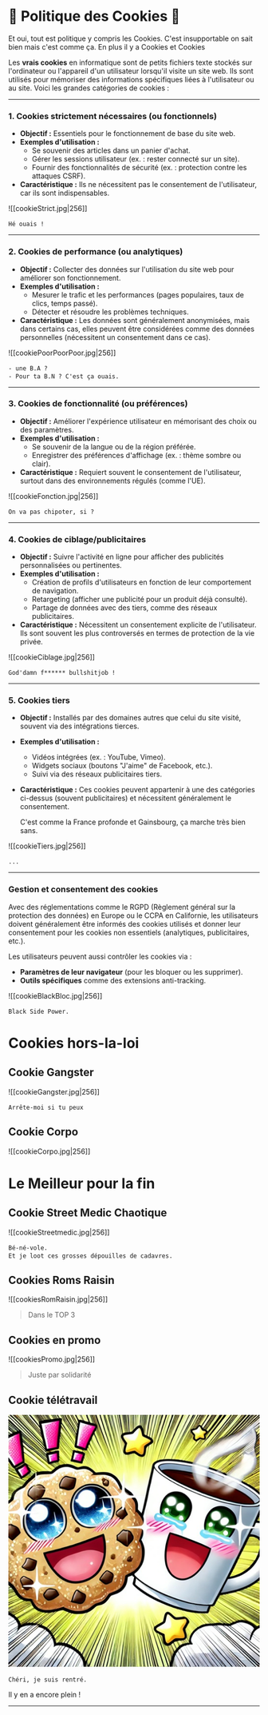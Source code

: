 # 📌 Politique des Cookies 📌

Et oui, tout est politique y compris les Cookies. C'est insupportable on sait bien mais c'est comme ça. En plus il y a Cookies et Cookies


Les **vrais cookies** en informatique sont de petits fichiers texte stockés sur l'ordinateur ou l'appareil d'un utilisateur lorsqu'il visite un site web. Ils sont utilisés pour mémoriser des informations spécifiques liées à l'utilisateur ou au site. Voici les grandes catégories de cookies :

---

### 1. **Cookies strictement nécessaires** (ou fonctionnels)

- **Objectif :** Essentiels pour le fonctionnement de base du site web.
- **Exemples d'utilisation :**
    - Se souvenir des articles dans un panier d'achat.
    - Gérer les sessions utilisateur (ex. : rester connecté sur un site).
    - Fournir des fonctionnalités de sécurité (ex. : protection contre les attaques CSRF).
- **Caractéristique :** Ils ne nécessitent pas le consentement de l'utilisateur, car ils sont indispensables.

![[cookieStrict.jpg|256]]
```
Hé ouais !
```
---

### 2. **Cookies de performance** (ou analytiques)

- **Objectif :** Collecter des données sur l'utilisation du site web pour améliorer son fonctionnement.
- **Exemples d'utilisation :**
    - Mesurer le trafic et les performances (pages populaires, taux de clics, temps passé).
    - Détecter et résoudre les problèmes techniques.
- **Caractéristique :** Les données sont généralement anonymisées, mais dans certains cas, elles peuvent être considérées comme des données personnelles (nécessitent un consentement dans ce cas).

![[cookiePoorPoorPoor.jpg|256]]
```
- une B.A ?
- Pour ta B.N ? C'est ça ouais.
```
---

### 3. **Cookies de fonctionnalité** (ou préférences)

- **Objectif :** Améliorer l'expérience utilisateur en mémorisant des choix ou des paramètres.
- **Exemples d'utilisation :**
    - Se souvenir de la langue ou de la région préférée.
    - Enregistrer des préférences d'affichage (ex. : thème sombre ou clair).
- **Caractéristique :** Requiert souvent le consentement de l'utilisateur, surtout dans des environnements régulés (comme l'UE).

![[cookieFonction.jpg|256]]
```
On va pas chipoter, si ?
```
---

### 4. **Cookies de ciblage/publicitaires**

- **Objectif :** Suivre l'activité en ligne pour afficher des publicités personnalisées ou pertinentes.
- **Exemples d'utilisation :**
    - Création de profils d'utilisateurs en fonction de leur comportement de navigation.
    - Retargeting (afficher une publicité pour un produit déjà consulté).
    - Partage de données avec des tiers, comme des réseaux publicitaires.
- **Caractéristique :** Nécessitent un consentement explicite de l'utilisateur. Ils sont souvent les plus controversés en termes de protection de la vie privée.

![[cookieCiblage.jpg|256]]
```
God'damn f****** bullshitjob !
```
---

### 5. **Cookies tiers**

- **Objectif :** Installés par des domaines autres que celui du site visité, souvent via des intégrations tierces.
- **Exemples d'utilisation :**
    - Vidéos intégrées (ex. : YouTube, Vimeo).
    - Widgets sociaux (boutons "J'aime" de Facebook, etc.).
    - Suivi via des réseaux publicitaires tiers.
- **Caractéristique :** Ces cookies peuvent appartenir à une des catégories ci-dessus (souvent publicitaires) et nécessitent généralement le consentement.
  
  C'est comme la France profonde et Gainsbourg, ça marche très bien sans.

![[cookieTiers.jpg|256]]
```
...
```
---

### Gestion et consentement des cookies

Avec des réglementations comme le RGPD (Règlement général sur la protection des données) en Europe ou le CCPA en Californie, les utilisateurs doivent généralement être informés des cookies utilisés et donner leur consentement pour les cookies non essentiels (analytiques, publicitaires, etc.).

Les utilisateurs peuvent aussi contrôler les cookies via :

- **Paramètres de leur navigateur** (pour les bloquer ou les supprimer).
- **Outils spécifiques** comme des extensions anti-tracking.


![[cookieBlackBloc.jpg|256]]
```
Black Side Power.
```
# Cookies hors-la-loi

## Cookie Gangster

![[cookieGangster.jpg|256]]
```
Arrête-moi si tu peux
```
## Cookie Corpo

![[cookieCorpo.jpg|256]]


# Le Meilleur pour la fin

## Cookie Street Medic Chaotique 

![[cookieStreetmedic.jpg|256]]
```
Bé-né-vole.
Et je loot ces grosses dépouilles de cadavres.
```
## Cookies Roms Raisin

![[cookiesRomRaisin.jpg|256]]
> Dans le TOP 3
## Cookies en promo

![[cookiesPromo.jpg|256]]
> Juste par solidarité

## Cookie télétravail

![Image](cookieMaison.jpg)

```
Chéri, je suis rentré.
```

Il y en a encore plein !

---

